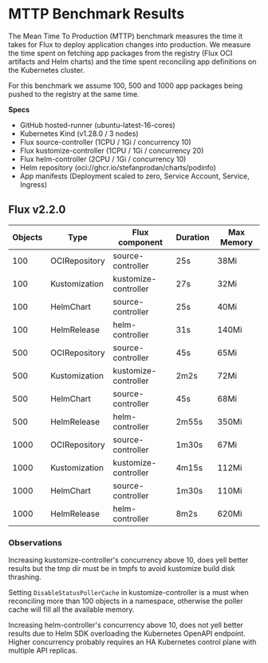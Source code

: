 # MTTP Benchmark Results

The Mean Time To Production (MTTP) benchmark measures the time it takes for Flux
to deploy application changes into production. We measure the time spent on fetching
app packages from the registry (Flux OCI artifacts and Helm charts) and the time spent
reconciling app definitions on the Kubernetes cluster.

For this benchmark we assume 100, 500 and 1000 app packages being pushed to the registry at the same time.

**Specs**

- GitHub hosted-runner (ubuntu-latest-16-cores)
- Kubernetes Kind (v1.28.0 / 3 nodes)
- Flux source-controller (1CPU / 1Gi / concurrency 10)
- Flux kustomize-controller (1CPU / 1Gi / concurrency 20)
- Flux helm-controller (2CPU / 1Gi / concurrency 10)
- Helm repository (oci://ghcr.io/stefanprodan/charts/podinfo)
- App manifests (Deployment scaled to zero, Service Account, Service, Ingress)

## Flux v2.2.0

| Objects | Type          | Flux component       | Duration | Max Memory |
|---------|---------------|----------------------|----------|------------|
| 100     | OCIRepository | source-controller    | 25s      | 38Mi       |
| 100     | Kustomization | kustomize-controller | 27s      | 32Mi       |
| 100     | HelmChart     | source-controller    | 25s      | 40Mi       |
| 100     | HelmRelease   | helm-controller      | 31s      | 140Mi      |
| 500     | OCIRepository | source-controller    | 45s      | 65Mi       |
| 500     | Kustomization | kustomize-controller | 2m2s     | 72Mi       |
| 500     | HelmChart     | source-controller    | 45s      | 68Mi       |
| 500     | HelmRelease   | helm-controller      | 2m55s    | 350Mi      |
| 1000    | OCIRepository | source-controller    | 1m30s    | 67Mi       |
| 1000    | Kustomization | kustomize-controller | 4m15s    | 112Mi      |
| 1000    | HelmChart     | source-controller    | 1m30s    | 110Mi      |
| 1000    | HelmRelease   | helm-controller      | 8m2s     | 620Mi      |

### Observations

Increasing kustomize-controller's concurrency above 10,
does yell better results but the tmp dir must be in tmpfs to avoid kustomize build disk thrashing.

Setting `DisableStatusPollerCache` in kustomize-controller is a must when reconciling more than 100 
objects in a namespace, otherwise the poller cache will fill all the available memory.

Increasing helm-controller's concurrency above 10,
does not yell better results due to Helm SDK overloading the Kubernetes OpenAPI endpoint.
Higher concurrency probably requires an HA Kubernetes control plane with multiple API replicas.

